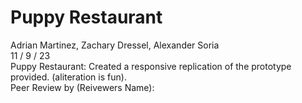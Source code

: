 # Puppy Restaurant
Adrian Martinez, Zachary Dressel, Alexander Soria<br>
11 / 9 / 23<br>
Puppy Restaurant: Created a responsive replication of the prototype provided. (aliteration is fun).<br>
Peer Review by (Reivewers Name):

